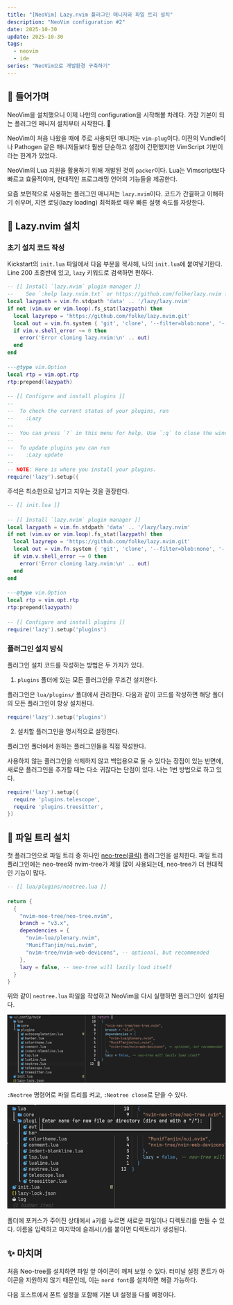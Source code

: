 ```yaml
---
title: "[NeoVim] Lazy.nvim 플러그인 매니저와 파일 트리 설치"
description: "NeoVim configuration #2"
date: 2025-10-30
update: 2025-10-30
tags:
  - neovim
  - ide
series: "NeoVim으로 개발환경 구축하기"
---
```


## 🚀 들어가며

NeoVim을 설치했으니 이제 나만의 configuration을 시작해볼 차례다. 가장 기본이 되는 플러그인 매니저 설치부터 시작한다. 💪

NeoVim이 처음 나왔을 때에 주로 사용되던 매니저는 `vim-plug`이다. 이전의 Vundle이나 Pathogen 같은 매니저들보다 훨씬 단순하고 설정이 간편했지만 VimScript 기반이라는 한계가 있었다.

NeoVim의 Lua 지원을 활용하기 위해 개발된 것이 `packer`이다. Lua는 Vimscript보다 빠르고 효율적이며, 현대적인 프로그래밍 언어의 기능들을 제공한다.

요즘 보편적으로 사용하는 플러그인 매니저는 `lazy.nvim`이다. 코드가 간결하고 이해하기 쉬우며, 지연 로딩(lazy loading) 최적화로 매우 빠른 실행 속도를 자랑한다.

## 🔌 Lazy.nvim 설치

### 초기 설치 코드 작성

Kickstart의 `init.lua` 파일에서 다음 부분을 복사헤, 나의 `init.lua`에 붙여넣기한다. Line 200 초중반에 있고, `lazy` 키워드로 검색하면 편하다.

```lua
-- [[ Install `lazy.nvim` plugin manager ]]
--    See `:help lazy.nvim.txt` or https://github.com/folke/lazy.nvim for more info
local lazypath = vim.fn.stdpath 'data' .. '/lazy/lazy.nvim'
if not (vim.uv or vim.loop).fs_stat(lazypath) then
  local lazyrepo = 'https://github.com/folke/lazy.nvim.git'
  local out = vim.fn.system { 'git', 'clone', '--filter=blob:none', '--branch=stable', lazyrepo, lazypath }
  if vim.v.shell_error ~= 0 then
    error('Error cloning lazy.nvim:\n' .. out)
  end
end

---@type vim.Option
local rtp = vim.opt.rtp
rtp:prepend(lazypath)

-- [[ Configure and install plugins ]]
--
--  To check the current status of your plugins, run
--    :Lazy
--
--  You can press `?` in this menu for help. Use `:q` to close the window
--
--  To update plugins you can run
--    :Lazy update
--
-- NOTE: Here is where you install your plugins.
require('lazy').setup({
```

주석은 최소한으로 남기고 지우는 것을 권장한다.

```lua
-- [[ init.lua ]]

-- [[ Install `lazy.nvim` plugin manager ]]
local lazypath = vim.fn.stdpath 'data' .. '/lazy/lazy.nvim'
if not (vim.uv or vim.loop).fs_stat(lazypath) then
  local lazyrepo = 'https://github.com/folke/lazy.nvim.git'
  local out = vim.fn.system { 'git', 'clone', '--filter=blob:none', '--branch=stable', lazyrepo, lazypath }
  if vim.v.shell_error ~= 0 then
    error('Error cloning lazy.nvim:\n' .. out)
  end
end

---@type vim.Option
local rtp = vim.opt.rtp
rtp:prepend(lazypath)

-- [[ Configure and install plugins ]]
require('lazy').setup('plugins')
```

### 플러그인 설치 방식

플러그인 설치 코드를 작성하는 방법은 두 가지가 있다.

1. `plugins` 폴더에 있는 모든 플러그인을 무조건 설치한다.

플러그인은 `lua/plugins/` 폴더에서 관리한다. 다음과 같이 코드를 작성하면 해당 폴더의 모든 플러그인이 항상 설치된다.

```lua
require('lazy').setup('plugins')
```

2. 설치할 플러그인을 명시적으로 설정한다.

플러그인 폴더에서 원하는 플러그인들을 직접 작성한다. 

사용하지 않는 플러그인을 삭제하지 않고 백업용으로 둘 수 있다는 장점이 있는 반면에, 새로운 플러그인을 추가할 때는 다소 귀찮다는 단점이 있다. 나는 1번 방법으로 하고 있다.

```lua
require('lazy').setup({
  require 'plugins.telescope',
  require 'plugins.treesitter',
})
```

## 📂 파일 트리 설치

첫 플러그인으로 파일 트리 중 하나인 [neo-tree(클릭)](https://github.com/nvim-neo-tree/neo-tree.nvim) 플러그인을 설치한다. 파일 트리 플러그인에는 neo-tree와 nvim-tree가 제일 많이 사용되는데, neo-tree가 더 현대적인 기능이 많다.

```lua
-- [[ lua/plugins/neotree.lua ]]

return {
  {
    "nvim-neo-tree/neo-tree.nvim",
    branch = "v3.x",
    dependencies = {
      "nvim-lua/plenary.nvim",
      "MunifTanjim/nui.nvim",
      "nvim-tree/nvim-web-devicons", -- optional, but recommended
    },
    lazy = false, -- neo-tree will lazily load itself
  }
}
```

위와 같이 `neotree.lua` 파일을 작성하고 NeoVim을 다시 실행하면 플러그인이 설치된다.

![neo-tree](image.png)

`:Neotree` 명령어로 파일 트리를 켜고, `:Neotree close`로 닫을 수 있다.

![Create new file](image-1.png)

폴더에 포커스가 주어진 상태에서 `a`키를 누르면 새로운 파일이나 디렉토리를 만들 수 있다. 이름을 입력하고 마지막에 슬래시(`/`)를 붙이면 디렉토리가 생성된다.

## ✨ 마치며

처음 Neo-tree를 설치하면 파일 앞 아이콘이 깨져 보일 수 있다. 터미널 설정 폰트가 아이콘을 지원하지 않기 때문인데, 이는 `nerd font`를 설치하면 해결 가능하다.

다음 포스트에서 폰트 설정을 포함해 기본 UI 설정을 다룰 예정이다.